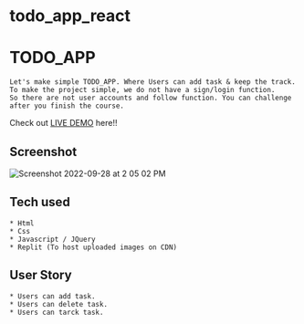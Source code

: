 # todo_app_react



# TODO_APP
```
Let's make simple TODO_APP. Where Users can add task & keep the track.
To make the project simple, we do not have a sign/login function.
So there are not user accounts and follow function. You can challenge after you finish the course.
```
Check out [LIVE DEMO](https://todoapp.bablukumar9.repl.co) here!!
## Screenshot
![Screenshot 2022-09-28 at 2 05 02 PM](https://user-images.githubusercontent.com/109030441/192731060-bd50875e-e30f-42b9-8257-1921b4633bfb.png)



## Tech used
```
* Html
* Css
* Javascript / JQuery
* Replit (To host uploaded images on CDN)
```
## User Story
```
* Users can add task.
* Users can delete task.
* Users can tarck task.
```
